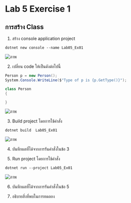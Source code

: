 # Lab 5 Exercise 1

## การสร้าง Class


1. สร้าง console application project

```
dotnet new console --name Lab05_Ex01
```
![ภาพ](https://github.com/AnchisaPhetnoi/03376836-OOP-2566-Lab-05/assets/144197034/e014a5f7-f9c4-4476-be7f-96601b204f81)

2. เปลี่ยน code ให้เป็นดังต่อไปนี้

```cs
Person p = new Person();
System.Console.WriteLine($"Type of p is {p.GetType()}");

class Person
{

}
```
![ภาพ](https://github.com/AnchisaPhetnoi/03376836-OOP-2566-Lab-05/assets/144197034/3b8bd81a-5f68-44ba-a531-21de64ec9191)

3. Build project โดยการใช้คำสั่ง

```
dotnet build  Lab05_Ex01
```
![ภาพ](https://github.com/AnchisaPhetnoi/03376836-OOP-2566-Lab-05/assets/144197034/c82df72a-437c-438e-bb96-caf7338eb9be)

4. บันทึกผลที่ได้จากการรันคำสั่งในข้อ 3

5. Run project โดยการใช้คำสั่ง

```
dotnet run --project Lab05_Ex01
```
![ภาพ](https://github.com/AnchisaPhetnoi/03376836-OOP-2566-Lab-05/assets/144197034/20a90819-1745-40ed-a87c-c10f9a2d9d2e)

6. บันทึกผลที่ได้จากการรันคำสั่งในข้อ 5


7. อธิบายสิ่งที่พบในการทดลอง


